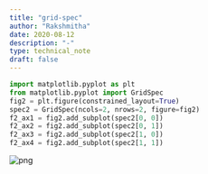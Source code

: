 ```yaml
---
title: "grid-spec"
author: "Rakshmitha"
date: 2020-08-12
description: "-"
type: technical_note
draft: false
---
```


```python
import matplotlib.pyplot as plt
from matplotlib.pyplot import GridSpec
fig2 = plt.figure(constrained_layout=True)
spec2 = GridSpec(ncols=2, nrows=2, figure=fig2)
f2_ax1 = fig2.add_subplot(spec2[0, 0])
f2_ax2 = fig2.add_subplot(spec2[0, 1])
f2_ax3 = fig2.add_subplot(spec2[1, 0])
f2_ax4 = fig2.add_subplot(spec2[1, 1])
```


![png](grid-spec_1_0.png)



```python

```
